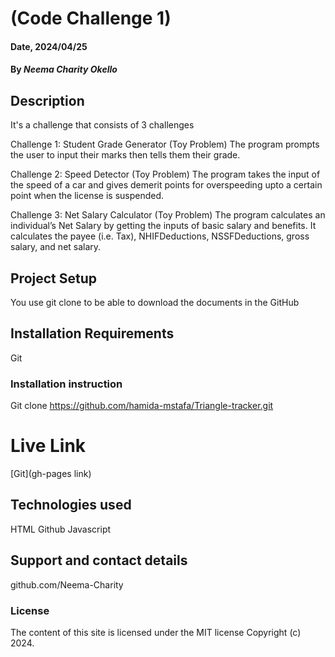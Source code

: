  # (Code Challenge 1)

 #### Date, 2024/04/25

 #### By *Neema Charity Okello*

 ## Description
 It's a challenge that consists of 3 challenges

Challenge 1: Student Grade Generator (Toy Problem)
The program prompts the user to input their marks then tells them their grade.

Challenge 2: Speed Detector (Toy Problem)
The program takes the input of the speed of a car and gives demerit points for overspeeding upto a certain point when the license is suspended.

Challenge 3: Net Salary Calculator (Toy Problem)
The program calculates an individual’s Net Salary by getting the inputs of basic salary and benefits. It calculates the payee (i.e. Tax), NHIFDeductions, NSSFDeductions, gross salary, and net salary. 

 ## Project Setup
 You use git clone to be able to download the documents in the GitHub

 ## Installation Requirements
Git

 ### Installation instruction
 
 Git clone https://github.com/hamida-mstafa/Triangle-tracker.git

 

 # Live Link
  [Git](gh-pages link)

 ## Technologies used
 HTML
 Github
 Javascript

 ## Support and contact details
 github.com/Neema-Charity

 ### License
 The content of this site is licensed under the MIT license
 Copyright (c) 2024.
